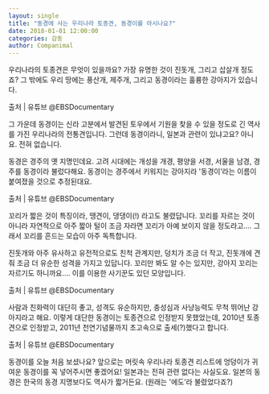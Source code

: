 ```yaml
---
layout: single
title: "동경에 사는 우리나라 토종견, 동경이를 아시나요?"
date: 2018-01-01 12:00:00
categories: 감동
author: Companimal
---
```


우리나라의 토종견은 무엇이 있을까요? 가장 유명한 것이 진돗개, 그리고 삽살개 정도죠? 그 밖에도 우리 땅에는 풍산개, 제주개, 그리고 동경이라는 훌륭한 강아지가 있습니다.

출처 | 유튜브 @EBSDocumentary

그 가운데 동경이는 신라 고분에서 발견된 토우에서 기원을 찾을 수 있을 정도로 긴 역사를 가진 우리나라의 전통견입니다. 그런데 동경이라니, 일본과 관련이 있냐고요? 아니요. 전혀 없습니다.

동경은 경주의 옛 지명인데요. 고려 시대에는 개성을 개경, 평양을 서경, 서울을 남경, 경주를 동경이라 불렀다해요. 동경이는 경주에서 키워지는 강아지라 '동경이’라는 이름이 붙여졌을 것으로 추정된대요.

출처 | 유튜브 @EBSDocumentary

꼬리가 짧은 것이 특징이라, 땡견이, 댕댕이(!) 라고도 불렸답니다. 꼬리를 자르는 것이 아니라 자연적으로 아주 짧아 털이 조금 자라면 꼬리가 아예 보이지 않을 정도라고…. 그래서 꼬리를 흔드는 모습이 아주 독특합니다.

진돗개와 아주 유사하고 유전적으로도 친척 관계지만, 덩치가 조금 더 작고, 진돗개에 견줘 조금 더 유순한 성격을 가지고 있답니다. 꼬리만 봐도 알 수는 있지만, 강아지 꼬리는 자르기도 하니까요…. 이를 이용한 사기꾼도 있던 모양입니다.

출처 | 유튜브 @EBSDocumentary

사람과 친화력이 대단히 좋고, 성격도 유순하지만, 충성심과 사냥능력도 무척 뛰어난 강아지라고 해요. 이렇게 대단한 동경이는 토종견으로 인정받지 못했었는데, 2010년 토종견으로 인정받고, 2011년 천연기념물까지 초고속으로 출세(?)했다고 합니다.

출처 | 유튜브 @EBSDocumentary

동경이를 오늘 처음 보셨나요? 앞으로는 머릿속 우리나라 토종견 리스트에 엉덩이가 귀여운 동경이를 꼭 넣어주시면 좋겠어요! 일본과는 전혀 관련 없다는 사실도요. 일본의 동경은 한국의 동경 지명보다도 역사가 짧거든요. (원래는 '에도’라 불렸었다죠?)

